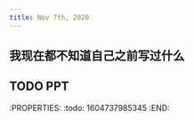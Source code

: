 ```yaml
---
title: Nov 7th, 2020
---
```


## 我现在都不知道自己之前写过什么
## TODO PPT
:PROPERTIES:
:todo: 1604737985345
:END:
##
